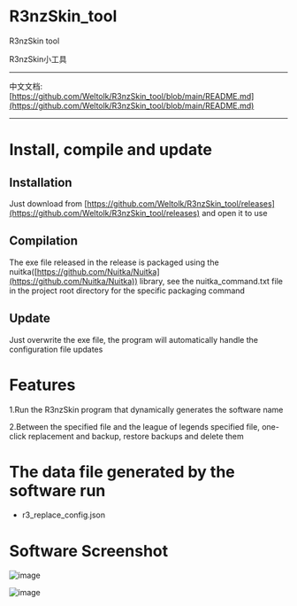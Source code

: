 # R3nzSkin_tool

R3nzSkin tool

R3nzSkin小工具

---

中文文档: [https://github.com/Weltolk/R3nzSkin_tool/blob/main/README.md](https://github.com/Weltolk/R3nzSkin_tool/blob/main/README.md)

---

# Install, compile and update

## Installation

Just download from [https://github.com/Weltolk/R3nzSkin_tool/releases](https://github.com/Weltolk/R3nzSkin_tool/releases) and open it to use

## Compilation

The exe file released in the release is packaged using the nuitka([https://github.com/Nuitka/Nuitka](https://github.com/Nuitka/Nuitka)) library, see the nuitka_command.txt file in the project root directory for the specific packaging command

## Update

Just overwrite the exe file, the program will automatically handle the configuration file updates

# Features

1.Run the R3nzSkin program that dynamically generates the software name

2.Between the specified file and the league of legends specified file, one-click replacement and backup, restore backups and delete them

# The data file generated by the software run

- r3_replace_config.json

# Software Screenshot

![image](https://user-images.githubusercontent.com/40228052/229360598-bad66a7b-0942-4303-b62f-9091ee8cb47b.png)

![image](https://user-images.githubusercontent.com/40228052/229360606-d6ca7375-f45b-4cb1-8066-15d8747447a3.png)
